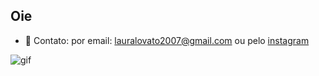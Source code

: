 ## Oie 

* 🌼 Contato: por email: lauralovato2007@gmail.com ou pelo [instagram](https://www.instagram.com/lauralovatoo/)

![gif](https://i.pinimg.com/originals/bc/77/44/bc7744e068c1e9b6bdeec714fe528796.gif)
